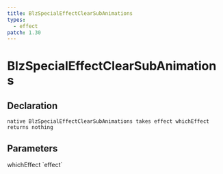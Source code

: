 ```yaml
---
title: BlzSpecialEffectClearSubAnimations
types:
  - effect
patch: 1.30
---
```


# BlzSpecialEffectClearSubAnimations

## Declaration

```
native BlzSpecialEffectClearSubAnimations takes effect whichEffect returns nothing
```

## Parameters
<dl>
  <dt>whichEffect `effect`</dt>
  <dd></dd>
</dl>